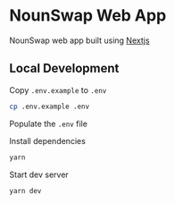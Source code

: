 # NounSwap Web App

NounSwap web app built using [Nextjs](https://nextjs.org)

## Local Development

Copy `.env.example` to `.env`

```bash
cp .env.example .env
```

Populate the `.env` file

Install dependencies

```bash
yarn
```

Start dev server

```bash
yarn dev
```
